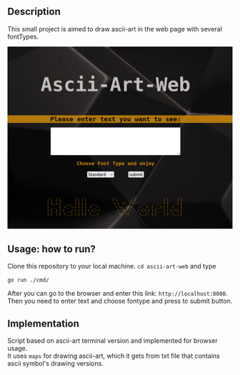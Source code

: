 ## Description

This small project is aimed to draw ascii-art in the web page with several fontTypes.

<img width="800" src="./screenshot.png" />

## Usage: how to run?
Clone this repository to your local machine. `cd ascii-art-web` and type 
```shell
go run ./cmd/
```
After you can go to the browser and enter this link: `http://localhost:8080`.  
Then you need to enter text and choose fontype and press to submit button.

## Implementation

Script based on ascii-art terminal version and implemented for browser usage.  
It uses `maps` for drawing ascii-art, which it gets from txt file that contains ascii symbol's drawing versions.
